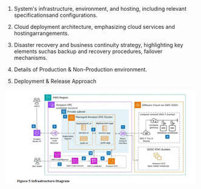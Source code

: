 
 1. System's infrastructure, environment, and hosting, including relevant specificationsand configurations.
 
 2. Cloud deployment architecture, emphasizing cloud services and hostingarrangements.
 
 3. Disaster recovery and business continuity strategy, highlighting key elements suchas backup and recovery procedures, failover mechanisms.
 
 4. Details of Production & Non-Production environment.
 
 5. Deployment & Release Approach
 
 ![Deployment Architecture](/InfraArchitecture.png)
